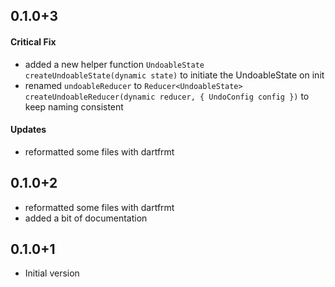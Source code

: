 ## 0.1.0+3
#### Critical Fix
- added a new helper function `UndoableState createUndoableState(dynamic state)` to initiate the UndoableState on init
- renamed `undoableReducer` to `Reducer<UndoableState> createUndoableReducer(dynamic reducer, { UndoConfig config })` to keep naming consistent
#### Updates
- reformatted some files with dartfrmt

## 0.1.0+2
- reformatted some files with dartfrmt
- added a bit of documentation

## 0.1.0+1
- Initial version
